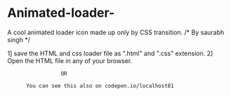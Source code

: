 Animated-loader-
================


A cool animated loader icon made up only by CSS transition.
/* By saurabh singh */

1] save the HTML and css loader file as ".html" and ".css" extension.
2] Open the HTML file in any of your browser.

                     OR
                     
          You can see this also on codepen.io/localhost81
